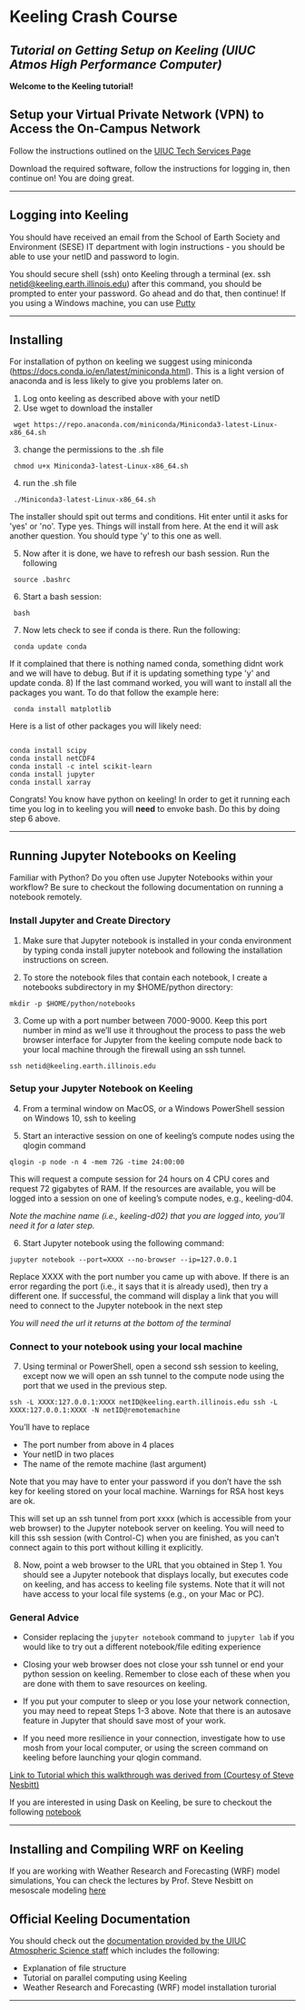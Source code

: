 # Keeling Crash Course
## *Tutorial on Getting Setup on Keeling (UIUC Atmos High Performance Computer)*


**Welcome to the Keeling tutorial!**

## Setup your Virtual Private Network (VPN) to Access the On-Campus Network
Follow the instructions outlined on the [UIUC Tech Services Page](https://techservices.illinois.edu/services/virtual-private-networking-vpn/download-and-set-up-the-vpn-client)

Download the required software, follow the instructions for logging in, then continue on! You are doing great.

---

## Logging into Keeling
You should have received an email from the School of Earth Society and Environment (SESE)
IT department with login instructions - you should be able to use your netID and password
to login.

You should secure shell (ssh) onto Keeling through a terminal (ex. ssh netid@keeling.earth.illinois.edu)
after this command, you should be prompted to enter your password. Go ahead and do that, then
continue! If you using a Windows machine, you can use [Putty](https://www.putty.org/)

---

## Installing
For installation of python on keeling we suggest using miniconda (https://docs.conda.io/en/latest/miniconda.html). This is a light version of anaconda and is less likely to give you problems later on.

1) Log onto keeling as described above with your netID
2) Use wget to download the installer
<pre><code> wget https://repo.anaconda.com/miniconda/Miniconda3-latest-Linux-x86_64.sh </code></pre>
3) change the permissions to the .sh file
<pre><code> chmod u+x Miniconda3-latest-Linux-x86_64.sh </code></pre>
4) run the .sh file
<pre><code> ./Miniconda3-latest-Linux-x86_64.sh </code></pre>

The installer should spit out terms and conditions. Hit enter until it asks for 'yes' or 'no'. Type yes. Things will install from here. At the end it will ask another question. You should type 'y' to this one as well.

5) Now after it is done, we have to refresh our bash session. Run the following
<pre><code> source .bashrc </code></pre>
6) Start a bash session:
<pre><code> bash </code></pre>
7) Now lets check to see if conda is there. Run the following:
<pre><code> conda update conda </pre></code>

If it complained that there is nothing named conda, something didnt work and we will have to debug. But if it is updating something type 'y' and update conda.
8) If the last command worked, you will want to install all the packages you want. To do that follow the example here:
<pre><code> conda install matplotlib </pre></code>

Here is a list of other packages you will likely need:
<pre><code>
conda install scipy
conda install netCDF4
conda install -c intel scikit-learn
conda install jupyter
conda install xarray
</pre></code>

Congrats! You know have python on keeling! In order to get it running each time you log in to keeling you will **need** to envoke bash. Do this by doing step 6 above.

---

## Running Jupyter Notebooks on Keeling
Familiar with Python? Do you often use Jupyter Notebooks within your workflow?
Be sure to checkout the following documentation on running a notebook remotely.


### Install Jupyter and Create Directory

1) Make sure that Jupyter notebook is installed in your conda environment by typing conda install jupyter notebook and following the installation instructions on screen.

2) To store the notebook files that contain each notebook, I create a notebooks subdirectory in my $HOME/python directory:
```
mkdir -p $HOME/python/notebooks
```

3) Come up with a port number between 7000-9000.  Keep this port number in mind as we’ll use it throughout the process to pass the web browser interface for Jupyter from the keeling compute node back to your local machine through the firewall using an ssh tunnel.
```
ssh netid@keeling.earth.illinois.edu
```

### Setup your Jupyter Notebook on Keeling

4) From a terminal window on MacOS, or a Windows PowerShell session on Windows 10, ssh to keeling

5) Start an interactive session on one of keeling’s compute nodes using the qlogin command
```
qlogin -p node -n 4 -mem 72G -time 24:00:00
```

This will request a compute session for 24 hours on 4 CPU cores and request 72 gigabytes of RAM.  If the resources are available, you will be logged into a session on one of keeling’s compute nodes, e.g., keeling-d04.

*Note the machine name (i.e., keeling-d02) that you are logged into, you’ll need it for a later step.*

6) Start Jupyter notebook using the following command:
```
jupyter notebook --port=XXXX --no-browser --ip=127.0.0.1
```

Replace XXXX with the port number you came up with above.  If there is an error regarding the port (i.e., it says that it is already used), then try a different one.  If successful, the command will display a link that you will need to connect to the Jupyter notebook in the next step

*You will need the url it returns at the bottom of the terminal*

### Connect to your notebook using your local machine

7) Using terminal or PowerShell, open a second ssh session to keeling, except now we will open an ssh tunnel to the compute node using the port that we used in the previous step.
```
ssh -L XXXX:127.0.0.1:XXXX netID@keeling.earth.illinois.edu ssh -L XXXX:127.0.0.1:XXXX -N netID@remotemachine
```

You’ll have to replace
  * The port number from above in 4 places
  * Your netID in two places
  * The name of the remote machine (last argument)

Note that you may have to enter your password if you don’t have the ssh key for keeling stored on your local machine.  Warnings for RSA host keys are ok.

This will set up an ssh tunnel from port xxxx (which is accessible from your web browser) to the Jupyter notebook server on keeling.  You will need to kill this ssh session (with Control-C) when you are finished, as you can’t connect again to this port without killing it explicitly.

8) Now, point a web browser to the URL that you obtained in Step 1.  You should see a Jupyter notebook that displays locally, but executes code on keeling, and has access to keeling file systems.  Note that it will not have access to your local file systems (e.g., on your Mac or PC).

### General Advice

- Consider replacing the ```jupyter notebook``` command to ```jupyter lab``` if you would like to try out a different notebook/file editing experience

- Closing your web browser does not close your ssh tunnel or end your python session on keeling.  Remember to close each of these when you are done with them to save resources on keeling.

- If you put your computer to sleep or you lose your network connection, you may need to repeat Steps 1-3 above.  Note that there is an autosave feature in Jupyter that should save most of your work.

- If you need more resilience in your connection, investigate how to use mosh from your local computer, or using the screen command on keeling before launching your qlogin command.


[Link to Tutorial which this walkthrough was derived from (Courtesy of Steve Nesbitt)](https://snesbitt.web.illinois.edu/wp/resources/using-jupyter-notebook-on-keeling/)

If you are interested in using Dask on Keeling, be sure to checkout the following [notebook](https://github.com/swnesbitt/dask-keeling/blob/master/using%20dask-distributed%20on%20keeling.ipynb)

---

## Installing and Compiling WRF on Keeling
If you are working with Weather Research and Forecasting (WRF) model simulations, You can check the lectures by Prof. Steve Nesbitt on mesoscale modeling [here](https://publish.illinois.edu/mesomodel/)

## Official Keeling Documentation
You should check out the [documentation provided by the UIUC Atmospheric Science staff](https://wiki.illinois.edu/wiki/pages/viewpage.action?spaceKey=manabecluster&title=keeling+Home) which includes the following:
- Explanation of file structure
- Tutorial on parallel computing using Keeling
- Weather Research and Forecasting (WRF) model installation turorial

---
